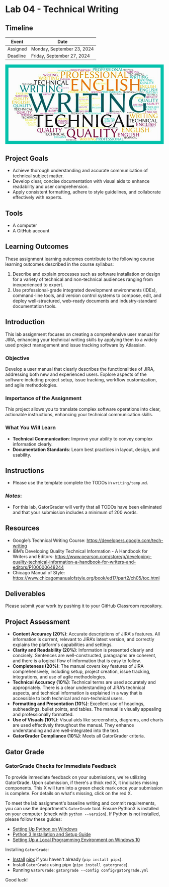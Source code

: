 
# Lab 04 - Technical Writing

## Timeline
| Event     | Date                  |
|-----------|-----------------------|
| Assigned  | Monday, September 23, 2024 |
| Deadline  | Friday, September 27, 2024 |

![Lab 4 Assignment](https://github.com/allegheny-college-cmpsc-104-Fall-2024/lab04/blob/main/graphics/tech_writer.jpg)

## Project Goals
- Achieve thorough understanding and accurate communication of technical subject matter.
- Develop clear, concise documentation with visual aids to enhance readability and user comprehension.
- Apply consistent formatting, adhere to style guidelines, and collaborate effectively with experts.

## Tools
- A computer
- A GitHub account

## Learning Outcomes
These assignment learning outcomes contribute to the following course learning outcomes described in the course syllabus:

1. Describe and explain processes such as software installation or design for a variety of technical and non-technical audiences ranging from inexperienced to expert.
2. Use professional-grade integrated development environments (IDEs), command-line tools, and version control systems to compose, edit, and deploy well-structured, web-ready documents and industry-standard documentation tools.

## Introduction
This lab assignment focuses on creating a comprehensive user manual for JIRA, enhancing your technical writing skills by applying them to a widely used project management and issue tracking software by Atlassian.

### Objective
Develop a user manual that clearly describes the functionalities of JIRA, addressing both new and experienced users. Explore aspects of the software including project setup, issue tracking, workflow customization, and agile methodologies.

### Importance of the Assignment
This project allows you to translate complex software operations into clear, actionable instructions, enhancing your technical communication skills.

### What You Will Learn
- **Technical Communication**: Improve your ability to convey complex information clearly.
- **Documentation Standards**: Learn best practices in layout, design, and usability.

## Instructions
- Please use the template complete the TODOs in `writing/temp.md`.

### _Notes_: 
- For this lab, GatorGrader will verify that all TODOs have been eliminated and that your submission includes a minimum of 200 words.

## Resources
- Google’s Technical Writing Course: https://developers.google.com/tech-writing
- IBM’s Developing Quality Technical Information - A Handbook for Writers and Editors: https://www.pearson.com/store/p/developing-quality-technical-information-a-handbook-for-writers-and-editors/P100000648244
- Chicago Manual of Style: https://www.chicagomanualofstyle.org/book/ed17/part2/ch05/toc.html

## Deliverables
Please submit your work by pushing it to your GitHub Classroom repository.

## Project Assessment
- **Content Accuracy (20%)**: Accurate descriptions of JIRA's features. All information is current, relevant to JIRA’s latest version, and correctly explains the platform's capabilities and settings.
- **Clarity and Readability (20%)**: Information is presented clearly and concisely. Sentences are well-constructed, paragraphs are coherent, and there is a logical flow of information that is easy to follow.
- **Completeness (20%)**: The manual covers key features of JIRA comprehensively, including setup, project creation, issue tracking, integrations, and use of agile methodologies.
- **Technical Accuracy (10%)**: Technical terms are used accurately and appropriately. There is a clear understanding of JIRA’s technical aspects, and technical information is explained in a way that is accessible to both technical and non-technical users.
- **Formatting and Presentation (10%)**: Excellent use of headings, subheadings, bullet points, and tables. The manual is visually appealing and professionally formatted.
- **Use of Visuals (10%)**: Visual aids like screenshots, diagrams, and charts are used effectively throughout the manual. They enhance understanding and are well-integrated into the text.
- **GatorGrader Compliance (10%)**: Meets all GatorGrader criteria.

## Gator Grade
### GatorGrade Checks for Immediate Feedback

To provide immediate feedback on your submissions, we're utilizing GatorGrade. Upon submission, if there's a thick red X, it indicates missing components. This X will turn into a green check mark once your submission is complete. For details on what's missing, click on the red X.

To meet the lab assignment's baseline writing and commit requirements, you can use the department's `GatorGrade` tool. Ensure Python3 is installed on your computer (check with `python --version`). If Python is not installed, please follow these guides:

- [Setting Up Python on Windows](https://realpython.com/lessons/python-windows-setup/)
- [Python 3 Installation and Setup Guide](https://realpython.com/installing-python/)
- [Setting Up a Local Programming Environment on Windows 10](https://www.digitalocean.com/community/tutorials/how-to-install-python-3-and-set-up-a-local-programming-environment-on-windows-10)

Installing `GatorGrade`:

- [Install](https://pipx.pypa.io/stable/) [pipx](https://pipx.pypa.io/stable/) if you haven't already (`pip install pipx`).
- Install `GatorGrade` using pipx (`pipx install gatorgrade`).
- Running `GatorGrade`:
 `gatorgrade --config config/gatorgrade.yml`

Good luck!
